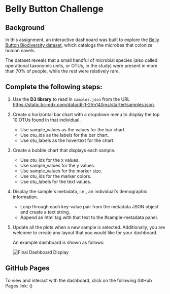 # Belly Button Challenge

## Background
In this assignment, an interactive dashboard was built to explore the [Belly Button Biodiversity dataset](https://robdunnlab.com/projects/belly-button-biodiversity/), which catalogs the microbes that colonize human navels.

The dataset reveals that a small handful of microbial species (also called operational taxonomic units, or OTUs, in the study) were present in more than 70% of people, while the rest were relatively rare.

## Complete the following steps:
1.	Use the **D3 library** to read in `samples.json` from the URL https://static.bc-edx.com/data/dl-1-2/m14/lms/starter/samples.json.
2.	Create a horizontal bar chart with a dropdown menu to display the top 10 OTUs found in that individual.
    * Use sample_values as the values for the bar chart.
    * Use otu_ids as the labels for the bar chart.
    * Use otu_labels as the hovertext for the chart.
3.	Create a bubble chart that displays each sample.
    * Use otu_ids for the x values.
    * Use sample_values for the y values.
    * Use sample_values for the marker size.
    * Use otu_ids for the marker colors.
    * Use otu_labels for the text values.
 
4.	Display the sample's metadata, i.e., an individual's demographic information.
    * Loop through each key-value pair from the metadata JSON object and create a text string.
    * Append an html tag with that text to the #sample-metadata panel.
 
5. Update all the plots when a new sample is selected. Additionally, you are welcome to create any layout that you would like for your dashboard.
   
   An example dashboard is shown as follows:

   ![Final Dashboard Display](https://github.com/MpatiM/belly_button_challenge/assets/159741444/f321d935-3376-4606-9492-811100e97754)

## GitHub Pages
To view and interact with the dashboard, click on the following GitHub Pages link: ()
